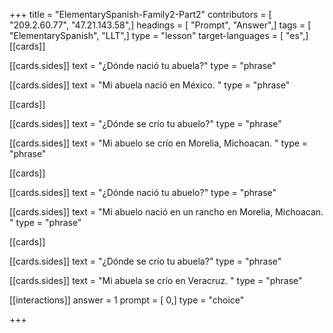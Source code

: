 +++
title = "ElementarySpanish-Family2-Part2"
contributors = [ "209.2.60.77", "47.21.143.58",]
headings = [ "Prompt", "Answer",]
tags = [ "ElementarySpanish", "LLT",]
type = "lesson"
target-languages = [ "es",]
[[cards]]

[[cards.sides]]
text = "¿Dónde nació tu abuela?"
type = "phrase"

[[cards.sides]]
text = "Mi abuela nació en México. "
type = "phrase"

[[cards]]

[[cards.sides]]
text = "¿Dónde se crío tu abuelo?"
type = "phrase"

[[cards.sides]]
text = "Mi abuelo se crío en Morelia, Michoacan. "
type = "phrase"

[[cards]]

[[cards.sides]]
text = "¿Dónde nació tu abuelo?"
type = "phrase"

[[cards.sides]]
text = "Mi abuelo nació en un rancho en Morelia, Michoacan. "
type = "phrase"

[[cards]]

[[cards.sides]]
text = "¿Dónde se crío tu abuela?"
type = "phrase"

[[cards.sides]]
text = "Mi abuela se crío en Veracruz. "
type = "phrase"

[[interactions]]
answer = 1
prompt = [ 0,]
type = "choice"

+++
